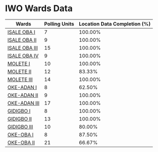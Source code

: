 
# IWO Wards Data

| Wards | Polling Units | Location Data Completion (%) |
| ---- | ----- | ------- |
| [ISALE OBA  I](./wards/17936-isale-oba-i) | 7 | 100.00% |
| [ISALE OBA  II](./wards/17937-isale-oba-ii) | 9 | 100.00% |
| [ISALE OBA  III](./wards/17938-isale-oba-iii) | 15 | 100.00% |
| [ISALE OBA  IV](./wards/17939-isale-oba-iv) | 9 | 100.00% |
| [MOLETE  I](./wards/17940-molete-i) | 10 | 100.00% |
| [MOLETE  II](./wards/17941-molete-ii) | 12 | 83.33% |
| [MOLETE  III](./wards/17942-molete-iii) | 14 | 100.00% |
| [OKE-ADAN  I](./wards/17943-oke-adan-i) | 8 | 62.50% |
| [OKE-ADAN  II](./wards/17944-oke-adan-ii) | 9 | 100.00% |
| [OKE-ADAN  III](./wards/17945-oke-adan-iii) | 17 | 100.00% |
| [GIDIGBO  I](./wards/17946-gidigbo-i) | 8 | 100.00% |
| [GIDIGBO  II](./wards/17947-gidigbo-ii) | 13 | 100.00% |
| [GIDIGBO  III](./wards/17948-gidigbo-iii) | 10 | 80.00% |
| [OKE-OBA  I](./wards/17949-oke-oba-i) | 8 | 87.50% |
| [OKE-OBA  II](./wards/17950-oke-oba-ii) | 21 | 66.67% |





